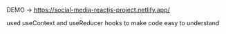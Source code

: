 DEMO -> https://social-media-reactjs-project.netlify.app/

used useContext and useReducer hooks to make code easy to understand